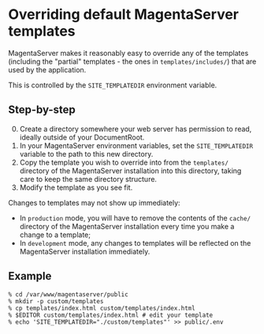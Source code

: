# Overriding default MagentaServer templates

MagentaServer makes it reasonably easy to override any of the templates
(including the "partial" templates - the ones in `templates/includes/`)
that are used by the application.

This is controlled by the `SITE_TEMPLATEDIR` environment variable.

## Step-by-step

0. Create a directory somewhere your web server has permission to read,
    ideally outside of your DocumentRoot.
0. In your MagentaServer environment variables, set the `SITE_TEMPLATEDIR`
    variable to the path to this new directory.
0. Copy the template you wish to override into from the `templates/`
    directory of the MagentaServer installation into this directory, taking
    care to keep the same directory structure.
0. Modify the template as you see fit.

Changes to templates may not show up immediately:

- In `production` mode, you will have to remove the contents of the `cache/`
    directory of the MagentaServer installation every time you make a change
    to a template;
- In `development` mode, any changes to templates will be reflected on the
    MagentaServer installation immediately.

## Example

```shell
% cd /var/www/magentaserver/public
% mkdir -p custom/templates
% cp templates/index.html custom/templates/index.html
% $EDITOR custom/templates/index.html # edit your template
% echo 'SITE_TEMPLATEDIR="./custom/templates"' >> public/.env
```
